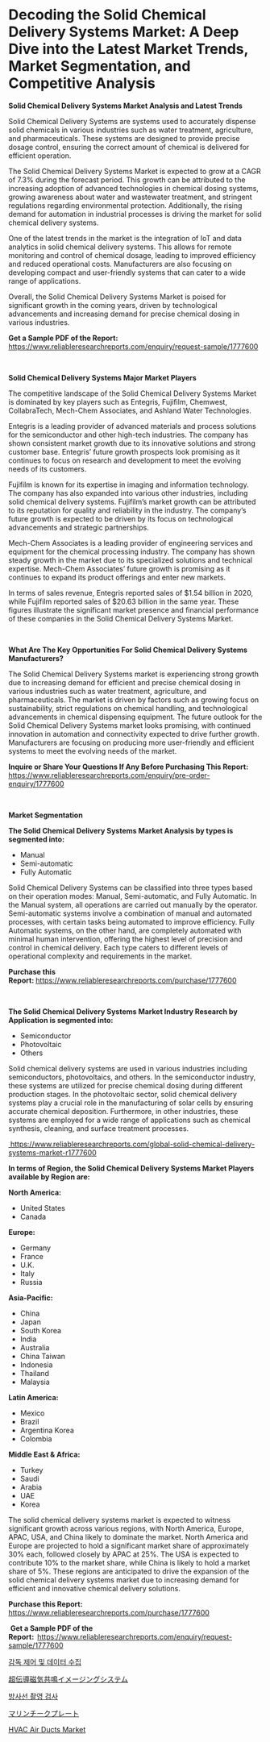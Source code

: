 <p><h1>Decoding the Solid Chemical Delivery Systems Market: A Deep Dive into the Latest Market Trends, Market Segmentation, and Competitive Analysis</h1></p><p><strong>Solid Chemical Delivery Systems Market Analysis and Latest Trends</strong></p>
<p><p>Solid Chemical Delivery Systems are systems used to accurately dispense solid chemicals in various industries such as water treatment, agriculture, and pharmaceuticals. These systems are designed to provide precise dosage control, ensuring the correct amount of chemical is delivered for efficient operation.</p><p>The Solid Chemical Delivery Systems Market is expected to grow at a CAGR of 7.3% during the forecast period. This growth can be attributed to the increasing adoption of advanced technologies in chemical dosing systems, growing awareness about water and wastewater treatment, and stringent regulations regarding environmental protection. Additionally, the rising demand for automation in industrial processes is driving the market for solid chemical delivery systems.</p><p>One of the latest trends in the market is the integration of IoT and data analytics in solid chemical delivery systems. This allows for remote monitoring and control of chemical dosage, leading to improved efficiency and reduced operational costs. Manufacturers are also focusing on developing compact and user-friendly systems that can cater to a wide range of applications.</p><p>Overall, the Solid Chemical Delivery Systems Market is poised for significant growth in the coming years, driven by technological advancements and increasing demand for precise chemical dosing in various industries.</p></p>
<p><strong>Get a Sample PDF of the Report:&nbsp;</strong> <a href="https://www.reliableresearchreports.com/enquiry/request-sample/1777600">https://www.reliableresearchreports.com/enquiry/request-sample/1777600</a></p>
<p>&nbsp;</p>
<p><strong>Solid Chemical Delivery Systems Major Market Players</strong></p>
<p><p>The competitive landscape of the Solid Chemical Delivery Systems Market is dominated by key players such as Entegris, Fujifilm, Chemwest, CollabraTech, Mech-Chem Associates, and Ashland Water Technologies. </p><p>Entegris is a leading provider of advanced materials and process solutions for the semiconductor and other high-tech industries. The company has shown consistent market growth due to its innovative solutions and strong customer base. Entegris’ future growth prospects look promising as it continues to focus on research and development to meet the evolving needs of its customers. </p><p>Fujifilm is known for its expertise in imaging and information technology. The company has also expanded into various other industries, including solid chemical delivery systems. Fujifilm’s market growth can be attributed to its reputation for quality and reliability in the industry. The company’s future growth is expected to be driven by its focus on technological advancements and strategic partnerships. </p><p>Mech-Chem Associates is a leading provider of engineering services and equipment for the chemical processing industry. The company has shown steady growth in the market due to its specialized solutions and technical expertise. Mech-Chem Associates’ future growth is promising as it continues to expand its product offerings and enter new markets. </p><p>In terms of sales revenue, Entegris reported sales of $1.54 billion in 2020, while Fujifilm reported sales of $20.63 billion in the same year. These figures illustrate the significant market presence and financial performance of these companies in the Solid Chemical Delivery Systems Market.</p></p>
<p>&nbsp;</p>
<p><strong>What Are The Key Opportunities For Solid Chemical Delivery Systems Manufacturers?</strong></p>
<p><p>The Solid Chemical Delivery Systems market is experiencing strong growth due to increasing demand for efficient and precise chemical dosing in various industries such as water treatment, agriculture, and pharmaceuticals. The market is driven by factors such as growing focus on sustainability, strict regulations on chemical handling, and technological advancements in chemical dispensing equipment. The future outlook for the Solid Chemical Delivery Systems market looks promising, with continued innovation in automation and connectivity expected to drive further growth. Manufacturers are focusing on producing more user-friendly and efficient systems to meet the evolving needs of the market.</p></p>
<p><strong>Inquire or Share Your Questions If Any Before Purchasing This Report:</strong> <a href="https://www.reliableresearchreports.com/enquiry/pre-order-enquiry/1777600">https://www.reliableresearchreports.com/enquiry/pre-order-enquiry/1777600</a></p>
<p>&nbsp;</p>
<p><strong>Market Segmentation</strong></p>
<p><strong>The Solid Chemical Delivery Systems Market Analysis by types is segmented into:</strong></p>
<p><ul><li>Manual</li><li>Semi-automatic</li><li>Fully Automatic</li></ul></p>
<p><p>Solid Chemical Delivery Systems can be classified into three types based on their operation modes: Manual, Semi-automatic, and Fully Automatic. In the Manual system, all operations are carried out manually by the operator. Semi-automatic systems involve a combination of manual and automated processes, with certain tasks being automated to improve efficiency. Fully Automatic systems, on the other hand, are completely automated with minimal human intervention, offering the highest level of precision and control in chemical delivery. Each type caters to different levels of operational complexity and requirements in the market.</p></p>
<p><strong>Purchase this Report:&nbsp;</strong><a href="https://www.reliableresearchreports.com/purchase/1777600">https://www.reliableresearchreports.com/purchase/1777600</a></p>
<p>&nbsp;</p>
<p><strong>The Solid Chemical Delivery Systems Market Industry Research by Application is segmented into:</strong></p>
<p><ul><li>Semiconductor</li><li>Photovoltaic</li><li>Others</li></ul></p>
<p><p>Solid chemical delivery systems are used in various industries including semiconductors, photovoltaics, and others. In the semiconductor industry, these systems are utilized for precise chemical dosing during different production stages. In the photovoltaic sector, solid chemical delivery systems play a crucial role in the manufacturing of solar cells by ensuring accurate chemical deposition. Furthermore, in other industries, these systems are employed for a wide range of applications such as chemical synthesis, cleaning, and surface treatment processes.</p></p>
<p><a href="https://www.reliableresearchreports.com/global-solid-chemical-delivery-systems-market-r1777600">&nbsp;https://www.reliableresearchreports.com/global-solid-chemical-delivery-systems-market-r1777600</a></p>
<p><strong>In terms of Region, the Solid Chemical Delivery Systems Market Players available by Region are:</strong></p>
<p>
    <p> <strong> North America: </strong>
        <ul>
            <li>United States</li>
            <li>Canada</li>
        </ul>
        </p> 
    <p> <strong> Europe: </strong>
        <ul>
            <li>Germany</li>
            <li>France</li>
            <li>U.K.</li>
            <li>Italy</li>
            <li>Russia</li>
        </ul>
        </p> 
    <p> <strong> Asia-Pacific: </strong>
        <ul>
            <li>China</li>
            <li>Japan</li>
            <li>South Korea</li>
            <li>India</li>
            <li>Australia</li>
            <li>China Taiwan</li>
            <li>Indonesia</li>
            <li>Thailand</li>
            <li>Malaysia</li>
        </ul>
        </p> 
    <p> <strong> Latin America: </strong>
        <ul>
            <li>Mexico</li>
            <li>Brazil</li>
            <li>Argentina Korea</li>
            <li>Colombia</li>
        </ul>
        </p> 
    <p> <strong> Middle East & Africa: </strong>
        <ul>
            <li>Turkey</li>
            <li>Saudi</li>
            <li>Arabia</li>
            <li>UAE</li>
            <li>Korea</li>
        </ul>
    </p>
    </p>
<p><p>The solid chemical delivery systems market is expected to witness significant growth across various regions, with North America, Europe, APAC, USA, and China likely to dominate the market. North America and Europe are projected to hold a significant market share of approximately 30% each, followed closely by APAC at 25%. The USA is expected to contribute 10% to the market share, while China is likely to hold a market share of 5%. These regions are anticipated to drive the expansion of the solid chemical delivery systems market due to increasing demand for efficient and innovative chemical delivery solutions.</p></p>
<p><strong>Purchase this Report: </strong><a href="https://www.reliableresearchreports.com/purchase/1777600">https://www.reliableresearchreports.com/purchase/1777600</a></p>
<p>&nbsp;<strong>Get a Sample PDF of the Report:&nbsp;&nbsp;</strong><a href="https://www.reliableresearchreports.com/enquiry/request-sample/1777600">https://www.reliableresearchreports.com/enquiry/request-sample/1777600</a></p>
<p><strong></strong></p>
<p><p><a href="https://github.com/AnthonyWratten/Market-Research-Report-List-1/blob/main/8825360175457.md">감독 제어 및 데이터 수집</a></p><p><a href="https://github.com/marbadji/Market-Research-Report-List-2/blob/main/6545509163016.md">超伝導磁気共鳴イメージングシステム</a></p><p><a href="https://github.com/plelbej847484502/Market-Research-Report-List-2/blob/main/7236741175458.md">방사선 촬영 검사</a></p><p><a href="https://github.com/ddwcuskozol07187/Market-Research-Report-List-2/blob/main/7107053163015.md">マリンチークプレート</a></p><p><a href="https://github.com/abdelrhmankishk22/Market-Research-Report-List-5/blob/main/hvac-air-ducts-market.md">HVAC Air Ducts Market</a></p></p>